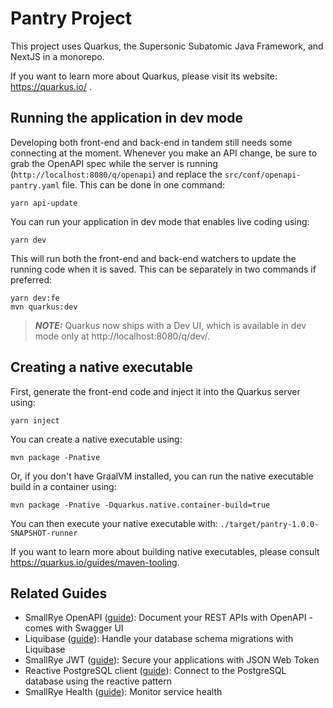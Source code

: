 # Pantry Project

This project uses Quarkus, the Supersonic Subatomic Java Framework, and NextJS in a monorepo.

If you want to learn more about Quarkus, please visit its website: https://quarkus.io/ .

## Running the application in dev mode

Developing both front-end and back-end in tandem still needs some connecting at the moment. Whenever you make an API change, be sure to grab the OpenAPI spec while the server is running (`http://localhost:8080/q/openapi`) and replace the `src/conf/openapi-pantry.yaml` file. This can be done in one command:

```shell script
yarn api-update
```

You can run your application in dev mode that enables live coding using:
```shell script
yarn dev
```

This will run both the front-end and back-end watchers to update the running code when it is saved. This can be separately in two commands if preferred:
```shell script
yarn dev:fe
mvn quarkus:dev
```

> **_NOTE:_**  Quarkus now ships with a Dev UI, which is available in dev mode only at http://localhost:8080/q/dev/.

## Creating a native executable

First, generate the front-end code and inject it into the Quarkus server using:

```shell script
yarn inject
```

You can create a native executable using: 
```shell script
mvn package -Pnative
```

Or, if you don't have GraalVM installed, you can run the native executable build in a container using: 
```shell script
mvn package -Pnative -Dquarkus.native.container-build=true
```

You can then execute your native executable with: `./target/pantry-1.0.0-SNAPSHOT-runner`

If you want to learn more about building native executables, please consult https://quarkus.io/guides/maven-tooling.

## Related Guides

- SmallRye OpenAPI ([guide](https://quarkus.io/guides/openapi-swaggerui)): Document your REST APIs with OpenAPI - comes with Swagger UI
- Liquibase ([guide](https://quarkus.io/guides/liquibase)): Handle your database schema migrations with Liquibase
- SmallRye JWT ([guide](https://quarkus.io/guides/security-jwt)): Secure your applications with JSON Web Token
- Reactive PostgreSQL client ([guide](https://quarkus.io/guides/reactive-sql-clients)): Connect to the PostgreSQL database using the reactive pattern
- SmallRye Health ([guide](https://quarkus.io/guides/microprofile-health)): Monitor service health
